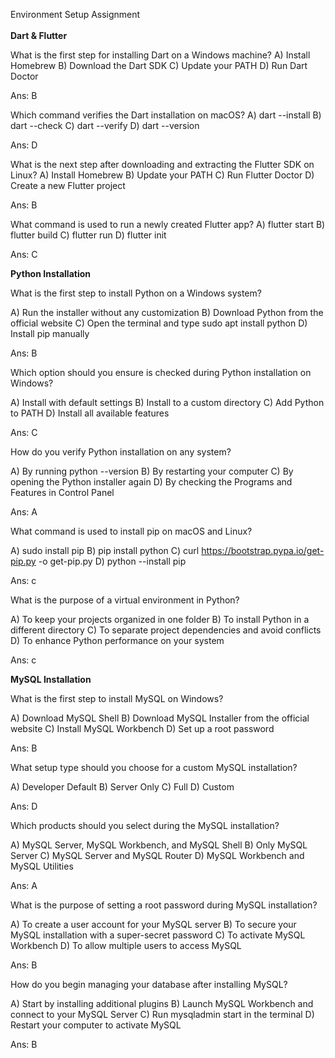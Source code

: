 Environment Setup Assignment<br><br>
**Dart & Flutter**

What is the first step for installing Dart on a Windows machine?
A) Install Homebrew B) Download the Dart SDK C) Update your PATH D) Run Dart Doctor

Ans: B

Which command verifies the Dart installation on macOS?
A) dart --install B) dart --check C) dart --verify D) dart --version

Ans: D

What is the next step after downloading and extracting the Flutter SDK on Linux?
A) Install Homebrew B) Update your PATH C) Run Flutter Doctor D) Create a new Flutter project

Ans: B

What command is used to run a newly created Flutter app?
A) flutter start B) flutter build C) flutter run D) flutter init

Ans: C

**Python Installation**

What is the first step to install Python on a Windows system?

A) Run the installer without any customization B) Download Python from the official website C) Open the terminal and type sudo apt install python D) Install pip manually

Ans: B

Which option should you ensure is checked during Python installation on Windows?

A) Install with default settings B) Install to a custom directory C) Add Python to PATH D) Install all available features

Ans: C

How do you verify Python installation on any system?

A) By running python --version B) By restarting your computer C) By opening the Python installer again D) By checking the Programs and Features in Control Panel

Ans: A

What command is used to install pip on macOS and Linux?

A) sudo install pip B) pip install python C) curl https://bootstrap.pypa.io/get-pip.py -o get-pip.py D) python --install pip

Ans: c

What is the purpose of a virtual environment in Python?

A) To keep your projects organized in one folder B) To install Python in a different directory C) To separate project dependencies and avoid conflicts D) To enhance Python performance on your system

Ans: c

**MySQL Installation**

What is the first step to install MySQL on Windows?

A) Download MySQL Shell B) Download MySQL Installer from the official website C) Install MySQL Workbench D) Set up a root password

Ans: B

What setup type should you choose for a custom MySQL installation?

A) Developer Default B) Server Only C) Full D) Custom

Ans: D

Which products should you select during the MySQL installation?

A) MySQL Server, MySQL Workbench, and MySQL Shell B) Only MySQL Server C) MySQL Server and MySQL Router D) MySQL Workbench and MySQL Utilities

Ans: A

What is the purpose of setting a root password during MySQL installation?

A) To create a user account for your MySQL server B) To secure your MySQL installation with a super-secret password C) To activate MySQL Workbench D) To allow multiple users to access MySQL

Ans: B

How do you begin managing your database after installing MySQL?

A) Start by installing additional plugins B) Launch MySQL Workbench and connect to your MySQL Server C) Run mysqladmin start in the terminal D) Restart your computer to activate MySQL

Ans: B
